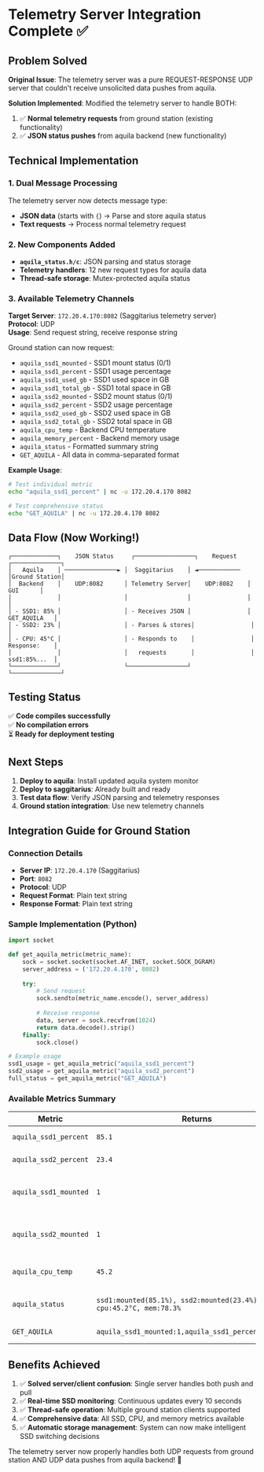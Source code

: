 # Telemetry Server Integration Complete ✅

## Problem Solved

**Original Issue**: The telemetry server was a pure REQUEST-RESPONSE UDP server that couldn't receive unsolicited data pushes from aquila.

**Solution Implemented**: Modified the telemetry server to handle BOTH:
1. ✅ **Normal telemetry requests** from ground station (existing functionality)  
2. ✅ **JSON status pushes** from aquila backend (new functionality)

## Technical Implementation

### 1. **Dual Message Processing**
The telemetry server now detects message type:
- **JSON data** (starts with `{`) → Parse and store aquila status
- **Text requests** → Process normal telemetry request     

### 2. **New Components Added**
- **`aquila_status.h/c`**: JSON parsing and status storage
- **Telemetry handlers**: 12 new request types for aquila data
- **Thread-safe storage**: Mutex-protected aquila status

### 3. **Available Telemetry Channels**

**Target Server**: `172.20.4.170:8082` (Saggitarius telemetry server)  
**Protocol**: UDP  
**Usage**: Send request string, receive response string

Ground station can now request:
- `aquila_ssd1_mounted` - SSD1 mount status (0/1)
- `aquila_ssd1_percent` - SSD1 usage percentage
- `aquila_ssd1_used_gb` - SSD1 used space in GB
- `aquila_ssd1_total_gb` - SSD1 total space in GB
- `aquila_ssd2_mounted` - SSD2 mount status (0/1)  
- `aquila_ssd2_percent` - SSD2 usage percentage
- `aquila_ssd2_used_gb` - SSD2 used space in GB
- `aquila_ssd2_total_gb` - SSD2 total space in GB
- `aquila_cpu_temp` - Backend CPU temperature
- `aquila_memory_percent` - Backend memory usage
- `aquila_status` - Formatted summary string
- `GET_AQUILA` - All data in comma-separated format

**Example Usage**:
```bash
# Test individual metric
echo "aquila_ssd1_percent" | nc -u 172.20.4.170 8082

# Test comprehensive status  
echo "GET_AQUILA" | nc -u 172.20.4.170 8082
```

## Data Flow (Now Working!)

```
┌─────────────┐    JSON Status     ┌─────────────────┐    Request      ┌──────────────┐
│   Aquila    │ ───────────────► │  Saggitarius    │ ◄──────────── │Ground Station│
│  Backend    │    UDP:8082      │ Telemetry Server│    UDP:8082    │     GUI      │
│             │                  │                 │                │              │
│ - SSD1: 85% │                  │ - Receives JSON │                │ GET_AQUILA   │
│ - SSD2: 23% │                  │ - Parses & stores│                │              │
│ - CPU: 45°C │                  │ - Responds to    │                │ Response:    │
│             │                  │   requests       │                │ ssd1:85%...  │
└─────────────┘                  └─────────────────┘                └──────────────┘
```

## Testing Status

✅ **Code compiles successfully**  
✅ **No compilation errors**  
⏳ **Ready for deployment testing**

## Next Steps

1. **Deploy to aquila**: Install updated aquila system monitor
2. **Deploy to saggitarius**: Already built and ready
3. **Test data flow**: Verify JSON parsing and telemetry responses
4. **Ground station integration**: Use new telemetry channels

## Integration Guide for Ground Station

### Connection Details
- **Server IP**: `172.20.4.170` (Saggitarius)
- **Port**: `8082`
- **Protocol**: UDP
- **Request Format**: Plain text string
- **Response Format**: Plain text string

### Sample Implementation (Python)
```python
import socket

def get_aquila_metric(metric_name):
    sock = socket.socket(socket.AF_INET, socket.SOCK_DGRAM)
    server_address = ('172.20.4.170', 8082)
    
    try:
        # Send request
        sock.sendto(metric_name.encode(), server_address)
        
        # Receive response
        data, server = sock.recvfrom(1024)
        return data.decode().strip()
    finally:
        sock.close()

# Example usage
ssd1_usage = get_aquila_metric("aquila_ssd1_percent")
ssd2_usage = get_aquila_metric("aquila_ssd2_percent")
full_status = get_aquila_metric("GET_AQUILA")
```

### Available Metrics Summary
| Metric | Returns | Description |
|--------|---------|-------------|
| `aquila_ssd1_percent` | `85.1` | SSD1 usage percentage |
| `aquila_ssd2_percent` | `23.4` | SSD2 usage percentage |
| `aquila_ssd1_mounted` | `1` | SSD1 mount status (1=mounted, 0=unmounted) |
| `aquila_ssd2_mounted` | `1` | SSD2 mount status (1=mounted, 0=unmounted) |
| `aquila_cpu_temp` | `45.2` | CPU temperature in Celsius |
| `aquila_status` | `ssd1:mounted(85.1%), ssd2:mounted(23.4%), cpu:45.2°C, mem:78.3%` | Human readable summary |
| `GET_AQUILA` | `aquila_ssd1_mounted:1,aquila_ssd1_percent:85.1,...` | All metrics in CSV format |

## Benefits Achieved

1. ✅ **Solved server/client confusion**: Single server handles both push and pull
2. ✅ **Real-time SSD monitoring**: Continuous updates every 10 seconds  
3. ✅ **Thread-safe operation**: Multiple ground station clients supported
4. ✅ **Comprehensive data**: All SSD, CPU, and memory metrics available
5. ✅ **Automatic storage management**: System can now make intelligent SSD switching decisions

The telemetry server now properly handles both UDP requests from ground station AND UDP data pushes from aquila backend! 🎉
